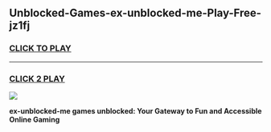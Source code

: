 
## Unblocked-Games-ex-unblocked-me-Play-Free-jz1fj
<h3>
<a href="https://premium76.site?title=ex-unblocked-me&ref=12A">CLICK TO PLAY</a></h3>
<hr>

<h3>
<a href="https://premium76.site?title=ex-unblocked-me&ref=12A">CLICK 2 PLAY</a>
  
</h3>

<a href="https://premium76.site?title=ex-unblocked-me&ref=12A"><img src="https://clearcache.store/games.png"></a>


**ex-unblocked-me games unblocked: Your Gateway to Fun and Accessible Online Gaming**
